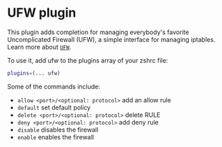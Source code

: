 # UFW plugin

This plugin adds completion for managing everybody's favorite Uncomplicated
Firewall (UFW), a simple interface for managing iptables. Learn more about
[`UFW`](https://wiki.ubuntu.com/UncomplicatedFirewall).

To use it, add ufw to the plugins array of your zshrc file:

```sh
plugins=(... ufw)
```

Some of the commands include:

-   `allow <port>/<optional: protocol>` add an allow rule
-   `default` set default policy
-   `delete <port>/<optional: protocol>` delete RULE
-   `deny <port>/<optional: protocol>` add deny rule
-   `disable` disables the firewall
-   `enable` enables the firewall
